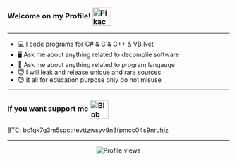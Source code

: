 ### Welcome on my **Profile**! <img src="https://github.com/user-attachments/assets/5399dff4-fb2c-40f4-84df-9eb69c7416e8" alt="Pikachu" width="42" height="42" style="vertical-align:middle;"> 

---

- 💻 I code programs for C# & C & C++ & VB.Net
- 🖥️ Ask me about anything related to decompile software
- 🤔 Ask me about anything related to program langauge
- 😇 I will leak and release unique and rare sources
- 😈 It all for education purpose only do not misuse

---

### If you want support me <img src="https://github.com/user-attachments/assets/6111561e-4e3f-4e03-9b92-1f518fd2d546" alt="Blob" width="42" height="42" style="vertical-align:middle;"> 

BTC: bc1qk7q3m5spctnevttzwsyv9n3fpmcc04s9nruhjz

---

<p align="center">
  <img src="https://komarev.com/ghpvc/?username=HeightCoder&style=for-the-badge&color=grey" alt="Profile views"/>
</p>
